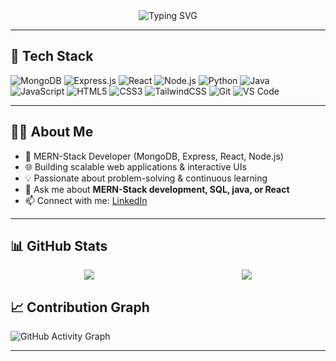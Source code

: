 <div style="text-align:center">
  <img src="https://readme-typing-svg.herokuapp.com?size=30&color=F75C7E&center=true&vCenter=true&width=500&lines=Rohan+Srivastava;MERN+Stack+Developer;Problem+Solver" alt="Typing SVG">
</div>

---

## 🚀 Tech Stack

![MongoDB](https://img.shields.io/badge/MongoDB-47A248?style=for-the-badge&logo=mongodb&logoColor=white)
![Express.js](https://img.shields.io/badge/Express.js-000000?style=for-the-badge&logo=express&logoColor=white)
![React](https://img.shields.io/badge/React-20232A?style=for-the-badge&logo=react&logoColor=61DAFB)
![Node.js](https://img.shields.io/badge/Node.js-339933?style=for-the-badge&logo=node.js&logoColor=white)
![Python](https://img.shields.io/badge/Python-3776AB?style=for-the-badge&logo=python&logoColor=white)
![Java](https://img.shields.io/badge/Java-007396?style=for-the-badge&logo=java&logoColor=white)
![JavaScript](https://img.shields.io/badge/JavaScript-F7DF1E?style=for-the-badge&logo=javascript&logoColor=black)
![HTML5](https://img.shields.io/badge/HTML5-E34F26?style=for-the-badge&logo=html5&logoColor=white)
![CSS3](https://img.shields.io/badge/CSS3-1572B6?style=for-the-badge&logo=css3&logoColor=white)
![TailwindCSS](https://img.shields.io/badge/Tailwind_CSS-38B2AC?style=for-the-badge&logo=tailwind-css&logoColor=white)
![Git](https://img.shields.io/badge/GIT-E44C30?style=for-the-badge&logo=git&logoColor=white)
![VS Code](https://img.shields.io/badge/VS%20Code-0078d7?style=for-the-badge&logo=visual-studio-code&logoColor=white)

---

## 👨‍💻 About Me

- 🚀 MERN-Stack Developer (MongoDB, Express, React, Node.js)
- 🌐 Building scalable web applications & interactive UIs  
- 💡 Passionate about problem-solving & continuous learning  
- 💬 Ask me about **MERN-Stack development, SQL, java, or React**  
- 📫 Connect with me: [LinkedIn](https://www.linkedin.com/in/rohan214)

---


## 📊 GitHub Stats
<div style="display: flex; justify-content: space-around; align-items: center;">
  <img src="https://github-readme-stats.vercel.app/api?username=Rohan-214&show_icons=true&theme=radical" />
  <img src="https://github-readme-stats.vercel.app/api/top-langs/?username=Rohan-214&layout=compact&theme=radical" />
</div>


## 📈 Contribution Graph

![GitHub Activity Graph](https://github-readme-activity-graph.vercel.app/graph?username=Rohan-214&theme=react-dark)

---




<!--
**Rohan-214/Rohan-214** is a ✨ _special_ ✨ repository because its `README.md` (this file) appears on your GitHub profile.
![GitHub Activity Graph](https://github-readme-activity-graph.vercel.app/graph?username=YOUR_USERNAME&theme=react-dark)


Here are some ideas to get you started:

- 🔭 I’m currently working on ...
- 🌱 I’m currently learning ...
- 👯 I’m looking to collaborate on ...
- 🤔 I’m looking for help with ...
- 💬 Ask me about ...
- 📫 How to reach me: ...
- 😄 Pronouns: ...
- ⚡ Fun fact: ...
-->

